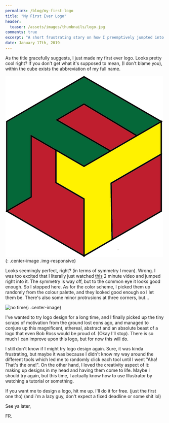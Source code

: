 ```yaml
---
permalink: /blog/my-first-logo
title: "My First Ever Logo"
header:
  teaser: /assets/images/thumbnails/logo.jpg
comments: true
excerpt: "A short frustrating story on how I preemptively jumpted into the intricate world of logo design."
date: January 17th, 2019
---
```


<style>
  .center-image{
      margin: 0 auto;
      display: block;
  }
</style>

As the title gracefully suggests, I just made my first ever logo. Looks pretty cool right? If you don't get what it's supposed to mean, (I don't blame you), within the cube exists the abbreviation of my full name.

![fr-logo](/assets/images/fr-logo.png){: .center-image .img-responsive}

Looks seemingly perfect, right? (in terms of symmetry I mean). Wrong. I was too excited that I literally just watched [this](https://www.youtube.com/watch?v=q5Rfu5OJ--M) 2 minute video and jumped right into it. The symmetry is way off, but to the common eye it looks good enough. So I stopped here. As for the color scheme, I picked them up randomly from the colour palette, and they looked good enough so I let them be. There's also some minor protrusions at three corners, but... 

![no time](https://media.giphy.com/media/10PcMWwtZSYk2k/giphy.gif){: .center-image}

I've wanted to try logo design for a long time, and I finally picked up the tiny scraps of motivation from the ground lost eons ago, and managed to conjure up this magnificent, ethereal, abstract and an absolute beast of a logo that even Bob Ross would be proud of. (Okay I'll stop). There is so much I can improve upon this logo, but for now this will do. 

I still don't know if I might try logo design again. Sure, it was kinda frustrating, but maybe it was because I didn't know my way around the different tools which led me to randomly click each tool until I went "Aha! That's the one!". On the other hand, I loved the creativity aspect of it: making up designs in my head and having them come to life. Maybe I should try again, but this time, I actually know how to use Illustrator by watching a tutorial or something.

If you want me to design a logo, hit me up. I'll do it for free. (just the first one tho) (and i'm a lazy guy, don't expect a fixed deadline or some shit lol)

See ya later,

FR.
